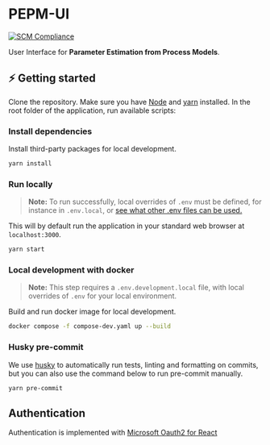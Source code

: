 # PEPM-UI
[![SCM Compliance](https://scm-compliance-api.radix.equinor.com/repos/equinor/pepm-ui/badge)](https://scm-compliance-api.radix.equinor.com/repos/equinor/pepm-ui/badge)

User Interface for **Parameter Estimation from Process Models**.

## :zap: Getting started

Clone the repository. Make sure you have [Node](https://nodejs.org/en/) and [yarn](https://yarnpkg.com/) installed. In the root folder of the application, run available scripts:

### Install dependencies

Install third-party packages for local development.

```sh
yarn install
```

### Run locally

> **Note:** To run successfully, local overrides of `.env` must be defined, for instance in `.env.local`, or [see what other .env files can be used.](https://create-react-app.dev/docs/adding-custom-environment-variables/#what-other-env-files-can-be-used)

This will by default run the application in your standard web browser at `localhost:3000`.

```sh
yarn start
```

### Local development with docker

> **Note:** This step requires a `.env.development.local` file, with local overrides of `.env` for your local environment.

Build and run docker image for local development.

```sh
docker compose -f compose-dev.yaml up --build
```

### Husky pre-commit

We use [husky](https://typicode.github.io/husky/#/) to automatically run tests, linting and formatting on commits, but you can also use the command below to run pre-commit manually.

```sh
yarn pre-commit
```

## Authentication

Authentication is implemented with [Microsoft Oauth2 for React](https://learn.microsoft.com/en-us/azure/active-directory/develop/single-page-app-tutorial-01-register-app)
